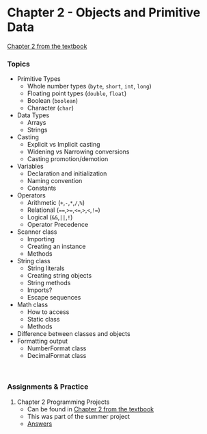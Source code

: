 # Chapter 2 - Objects and Primitive Data

[Chapter 2 from the textbook](./JSS_ch2.pdf)

### Topics

- Primitive Types
    - Whole number types (```byte```, ```short```, ```int```, ```long```)
    - Floating point types (```double```, ```float```)
    - Boolean (```boolean```)
    - Character (```char```)
- Data Types
    - Arrays
    - Strings
- Casting
    - Explicit vs Implicit casting
    - Widening vs Narrowing conversions
    - Casting promotion/demotion
- Variables 
    - Declaration and initialization
    - Naming convention
    - Constants
- Operators
    - Arithmetic (```+```,```-```,```*```,```/```,```%```)
    - Relational (```==```,```>=```,```<=```,```>```,```<```,```!=```)
    - Logical (```&&```,```||```,```!```)
    - Operator Precedence
- Scanner class
    - Importing
    - Creating an instance
    - Methods
- String class
    - String literals
    - Creating string objects
    - String methods
    - Imports?
    - Escape sequences
- Math class
    - How to access
    - Static class
    - Methods
- Difference between classes and objects
- Formatting output
    - NumberFormat class
    - DecimalFormat class

<br>

### Assignments & Practice

1. Chapter 2 Programming Projects
    - Can be found in [Chapter 2 from the textbook](./JSS_ch2.pdf)
    - This was part of the summer project
    - [Answers](../../SummerProject/src/pt4_jssCh2/)